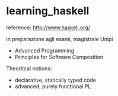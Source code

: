 # learning_haskell

reference: http://www.haskell.org/

in preparazione agli esami, magistrale Unipi
- Advanced Programming
- Principles for Software Composition

Theoritcal notions:
- declarative, statically typed code
- advanced, purely functional PL
